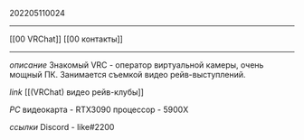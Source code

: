 202205110024
***
[[00 VRChat]] [[00 контакты]]
***
*описание*
Знакомый VRC - оператор виртуальной камеры, очень мощный ПК.
Занимается съемкой видео рейв-выступлений.

*link*
[[(VRChat) видео рейв-клубы]]

*PC*
видеокарта - RTX3090
процессор - 5900X

*ссылки*
Discord - like#2200